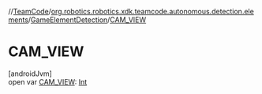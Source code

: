 //[TeamCode](../../../index.md)/[org.robotics.robotics.xdk.teamcode.autonomous.detection.elements](../index.md)/[GameElementDetection](index.md)/[CAM_VIEW](-c-a-m_-v-i-e-w.md)

# CAM_VIEW

[androidJvm]\
open var [CAM_VIEW](-c-a-m_-v-i-e-w.md): [Int](https://kotlinlang.org/api/latest/jvm/stdlib/kotlin/-int/index.html)
